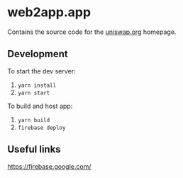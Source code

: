 # web2app.app

Contains the source code for the [uniswap.org](https://uniswap.org) homepage.

## Development

To start the dev server:

1. `yarn install`
2. `yarn start`

To build and host app:

1. `yarn build`
2. `firebase deploy`

## Useful links

https://firebase.google.com/
